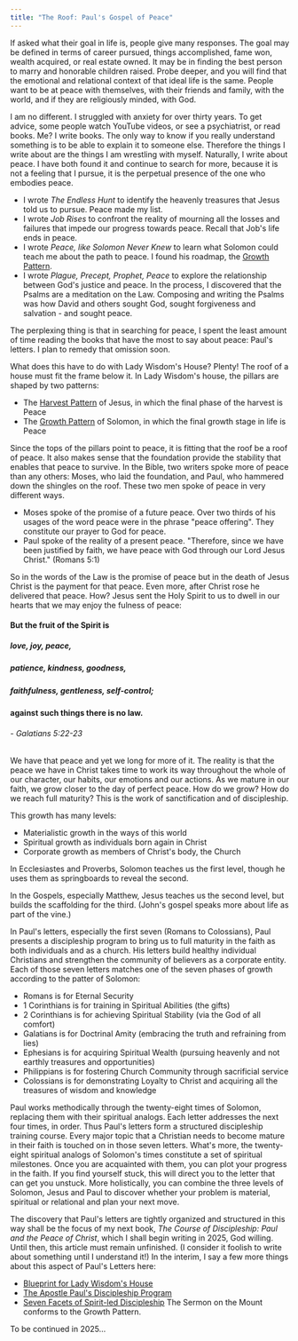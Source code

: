 ```yaml
---
title: "The Roof: Paul's Gospel of Peace"
---
```

If asked what their goal in life is, people give many responses. The goal may be defined in terms of career pursued, 
things accomplished, fame won, wealth acquired, or real estate owned. It may be in finding the best person to marry and
honorable children raised. Probe deeper, and you will find that the emotional and relational context
of that ideal life is the same. People want to be at peace with themselves, with their friends and family, with the world, 
and if they are religiously minded, with God.

I am no different. I struggled with anxiety for over thirty years. To get advice, some people watch YouTube videos, 
or see a psychiatrist, or read books. Me? I write books. The only way to know if you really understand something 
is to be able to explain it to someone else. Therefore the things
I write about are the things I am wrestling with myself. Naturally, I write about peace.
I have both found it and continue to search for more, because it is not a feeling that I pursue, 
it is the perpetual presence of the one who embodies peace.

  - I wrote *The Endless Hunt* to identify the heavenly treasures that Jesus told us to pursue. Peace made my list.
  - I wrote *Job Rises* to confront the reality of mourning all the losses and failures that impede our progress towards peace. Recall that Job's life ends in peace.
  - I wrote *Peace, like Solomon Never Knew* to learn what Solomon could teach me about the path to peace. I found his roadmap, the [Growth Pattern](./growth-pattern.html).
  - I wrote *Plague, Precept, Prophet, Peace* to explore the relationship between God's justice and peace. In the process, I discovered that the Psalms are a meditation on the Law. Composing and writing the Psalms was how David and others sought God, sought forgiveness and salvation - and sought peace.

The perplexing thing is that in searching for peace, I spent the least amount of time reading the books that have the most 
to say about peace: Paul's letters. I plan to remedy that omission soon.

What does this have to do with Lady Wisdom's House? Plenty! The roof of a house must fit the frame below it. 
In Lady Wisdom's house, the pillars are shaped by two patterns:

  - The [Harvest Pattern](./harvest-pattern.html) of Jesus, in which the final phase of the harvest is Peace
  - The [Growth Pattern](./growth-pattern.html) of Solomon, in which the final growth stage in life is Peace

Since the tops of the pillars point to peace, it is fitting that the roof be a roof of peace.
It also makes sense that the foundation provide the stability that enables that peace to survive.
In the Bible, two writers spoke more of peace than any others: Moses, who laid the foundation, 
and Paul, who hammered down the shingles on the roof. These two men spoke of peace in very different ways.

  - Moses spoke of the promise of a future peace. Over two thirds of his usages of the word peace were in the phrase "peace offering". They constitute our prayer to God for peace.
  - Paul spoke of the reality of a present peace. "Therefore, since we have been justified by faith, we have peace with God through our Lord Jesus Christ." (Romans 5:1)

So in the words of the Law is the promise of peace but in the death of Jesus Christ is the payment for that peace.
Even more, after Christ rose he delivered that peace. How? Jesus sent the Holy Spirit to us to dwell in our hearts 
that we may enjoy the fulness of peace:

#### But the fruit of the Spirit is
##### love, joy, **peace**, 
##### patience, kindness, goodness, 
##### faithfulness, gentleness, self-control; 
#### against such things there is no law.
###### - Galatians 5:22-23 

We have that peace and yet we long for more of it. The reality is that the peace we have in Christ takes time to work its way 
throughout the whole of our character, our habits, our emotions and our actions. As we mature in our faith, we grow closer to 
the day of perfect peace. How do we grow? How do we reach full maturity? This is the work of sanctification and of discipleship.

This growth has many levels:

  - Materialistic growth in the ways of this world
  - Spiritual growth as individuals born again in Christ
  - Corporate growth as members of Christ's body, the Church

In Ecclesiastes and Proverbs, Solomon teaches us the first level, though he uses them as springboards to reveal the second.

In the Gospels, especially Matthew, Jesus teaches us the second level, but builds the scaffolding for the third. 
(John's gospel speaks more about life as part of the vine.)

In Paul's letters, especially the first seven (Romans to Colossians), Paul presents a discipleship program to bring us to 
full maturity in the faith as both individuals and as a church. His letters build healthy individual Christians and strengthen
the community of believers as a corporate entity. Each of those seven letters matches one of the seven phases of growth
according to the patter of Solomon:

  - Romans is for Eternal Security
  - 1 Corinthians is for training in Spiritual Abilities (the gifts)
  - 2 Corinthians is for achieving Spiritual Stability (via the God of all comfort)
  - Galatians is for Doctrinal Amity (embracing the truth and refraining from lies)
  - Ephesians is for acquiring Spiritual Wealth (pursuing heavenly and not earthly treasures and opportunities)
  - Philippians is for fostering Church Community through sacrificial service
  - Colossians is for demonstrating Loyalty to Christ and acquiring all the treasures of wisdom and knowledge

Paul works methodically through the twenty-eight times of Solomon, replacing them with their spiritual analogs.
Each letter addresses the next four times, in order. Thus Paul's letters form a structured discipleship training course.
Every major topic that a Christian needs to become mature in their faith is touched on in those seven letters.
What's more, the twenty-eight spiritual analogs of Solomon's times constitute a set of spiritual milestones.
Once you are acquainted with them, you can plot your progress in the faith. If you find yourself stuck, this
will direct you to the letter that can get you unstuck. More holistically, you can combine the three levels 
of Solomon, Jesus and Paul to discover whether your problem is material, spiritual or relational and plan your next move.

The discovery that Paul's letters are tightly organized and structured in this way shall be the focus of my next book,
*The Course of Discipleship: Paul and the Peace of Christ*, which I shall begin writing in 2025, God willing. Until then, this article
must remain unfinished. (I consider it foolish to write about something until I understand it!)
In the interim, I say a few more things about this aspect of Paul's Letters here:

  - [Blueprint for Lady Wisdom's House](./blueprint.html)
  - [The Apostle Paul's Discipleship Program](./pauls-discipleship-program.html)
  - [Seven Facets of Spirit-led Discipleship](./discipleship.html) The Sermon on the Mount conforms to the Growth Pattern.

To be continued in 2025...
